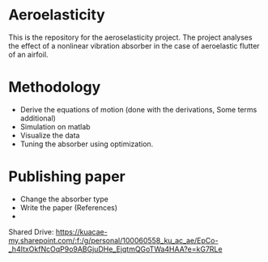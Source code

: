 # Aeroelasticity
This is the repository for the aeroselasticity project. 
The project analyses the effect of a nonlinear vibration absorber in the case of aeroelastic flutter of an airfoil.


# Methodology
- Derive the equations of motion (done with the derivations, Some terms additional)
- Simulation on matlab
- Visualize the data
- Tuning the absorber using optimization.
  
 # Publishing paper
 - Change the absorber type
 - Write the paper (References)
 - 


Shared Drive: https://kuacae-my.sharepoint.com/:f:/g/personal/100060558_ku_ac_ae/EpCo-_h4ItxOkfNcOqP9o9ABGjuDHe_EjqtmQGoTWa4HAA?e=kG7RLe


